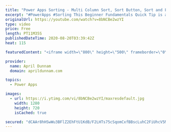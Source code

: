 ```yaml
---
title: "Power Apps Sorting - Multi Column Sort, Sort Button, Sort and Filter"
excerpt: "#PowerApps #Sorting This Beginner Fundamentals Quick Tip is all about Power Apps Sorting.  You'll learn the basics of sorting including how to plan for sorting with delegation in mind, how to sort by multiple columns, how to add sorting in combination with filtering and more!  Table of Contents: 00:00"
originalUrl: https://youtube.com/watch?v=8bNCBe2wzYI
type: video
price: Free
length: PT11M35S
publishedDateTime: 2020-08-20T03:39:42Z
heat: 115

featuredContent: "<iframe width=\"800\" height=\"500\" frameborder=\"0\" src=\"https://www.youtube.com/embed/8bNCBe2wzYI\" allow=\"accelerometer; autoplay; encrypted-media; gyroscope; picture-in-picture\" allowfullscreen></iframe>"

provider:
  name: April Dunnam
  domain: aprildunnam.com

topics:
  - Power Apps

images:
  - url: https://i.ytimg.com/vi/8bNCBe2wzYI/maxresdefault.jpg
    width: 1280
    height: 720
    isCached: true

secured: "dCAAr8hHSwWu3BFlZ2EhFtU1KdB/F2LHTs75cSqomCxfBBscLuhC2FiUhcV5M49o58Oh/AeZzHTj1rFG3tIOM7ntCALI84DJYg9RtP4SRaGSd3yLJGAMM5aryfF0raVcBQGXT/uYT4Tr2mGZtDZZk1s2364kxZjth7uQNMnO039PN9It/ANY6L882xrl9ERAhv8sCEyiOFOljoAXQxeC2TDYAZfUyEEreoi18feKGunf1iLrt91nee8EACx5n1cbwXW0gHVfrCBA0CgOH3TtvwzT+/3vegVlysuZGCCIyyzAh+n2w3pVhx+8IZG2NfjVYsBgF2PKZLUKsATJQw8RwvevBCEtf+Sw/juR4v1aKgHLLtIgSg4eDqAhpVkkMpFavNXikR18GvbgcvmzXFpuHf2zQ1rGwCA23Efmjf8hoLs=;j6LfCmGPSzqXsXRfpOMBow=="
---
```



